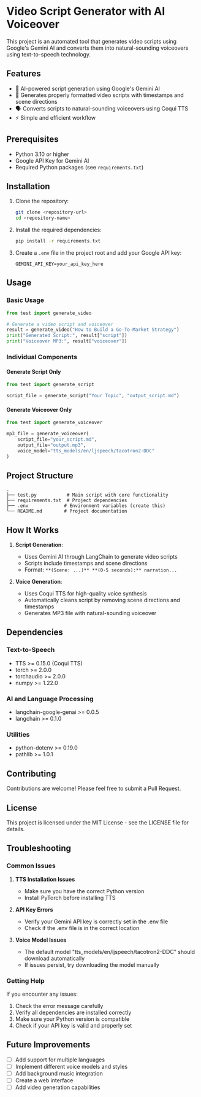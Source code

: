 # Video Script Generator with AI Voiceover

This project is an automated tool that generates video scripts using Google's Gemini AI and converts them into natural-sounding voiceovers using text-to-speech technology.

## Features

- 🤖 AI-powered script generation using Google's Gemini AI
- 🎯 Generates properly formatted video scripts with timestamps and scene directions
- 🗣️ Converts scripts to natural-sounding voiceovers using Coqui TTS
- ⚡ Simple and efficient workflow

## Prerequisites

- Python 3.10 or higher
- Google API Key for Gemini AI
- Required Python packages (see `requirements.txt`)

## Installation

1. Clone the repository:

   ```bash
   git clone <repository-url>
   cd <repository-name>
   ```

2. Install the required dependencies:

   ```bash
   pip install -r requirements.txt
   ```

3. Create a `.env` file in the project root and add your Google API key:
   ```env
   GEMINI_API_KEY=your_api_key_here
   ```

## Usage

### Basic Usage

```python
from test import generate_video

# Generate a video script and voiceover
result = generate_video("How to Build a Go-To-Market Strategy")
print("Generated Script:", result["script"])
print("Voiceover MP3:", result["voiceover"])
```

### Individual Components

#### Generate Script Only

```python
from test import generate_script

script_file = generate_script("Your Topic", "output_script.md")
```

#### Generate Voiceover Only

```python
from test import generate_voiceover

mp3_file = generate_voiceover(
    script_file="your_script.md",
    output_file="output.mp3",
    voice_model="tts_models/en/ljspeech/tacotron2-DDC"
)
```

## Project Structure

```
.
├── test.py           # Main script with core functionality
├── requirements.txt  # Project dependencies
├── .env             # Environment variables (create this)
└── README.md        # Project documentation
```

## How It Works

1. **Script Generation**:

   - Uses Gemini AI through LangChain to generate video scripts
   - Scripts include timestamps and scene directions
   - Format: `**(Scene: ...)** **(0-5 seconds):** narration...`

2. **Voice Generation**:
   - Uses Coqui TTS for high-quality voice synthesis
   - Automatically cleans script by removing scene directions and timestamps
   - Generates MP3 file with natural-sounding voiceover

## Dependencies

### Text-to-Speech

- TTS >= 0.15.0 (Coqui TTS)
- torch >= 2.0.0
- torchaudio >= 2.0.0
- numpy >= 1.22.0

### AI and Language Processing

- langchain-google-genai >= 0.0.5
- langchain >= 0.1.0

### Utilities

- python-dotenv >= 0.19.0
- pathlib >= 1.0.1

## Contributing

Contributions are welcome! Please feel free to submit a Pull Request.

## License

This project is licensed under the MIT License - see the LICENSE file for details.

## Troubleshooting

### Common Issues

1. **TTS Installation Issues**

   - Make sure you have the correct Python version
   - Install PyTorch before installing TTS

2. **API Key Errors**

   - Verify your Gemini API key is correctly set in the .env file
   - Check if the .env file is in the correct location

3. **Voice Model Issues**
   - The default model "tts_models/en/ljspeech/tacotron2-DDC" should download automatically
   - If issues persist, try downloading the model manually

### Getting Help

If you encounter any issues:

1. Check the error message carefully
2. Verify all dependencies are installed correctly
3. Make sure your Python version is compatible
4. Check if your API key is valid and properly set

## Future Improvements

- [ ] Add support for multiple languages
- [ ] Implement different voice models and styles
- [ ] Add background music integration
- [ ] Create a web interface
- [ ] Add video generation capabilities

